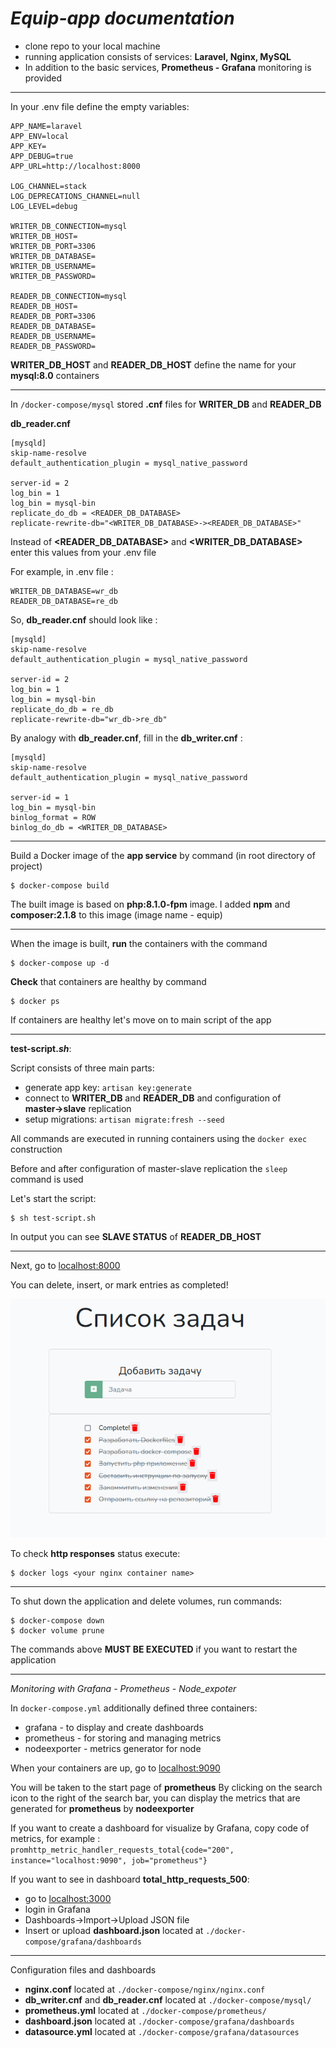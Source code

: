 # _Equip-app documentation_
- clone repo to your local machine
- running application consists of services: __Laravel, Nginx, MySQL__
- In addition to the basic services, __Prometheus - Grafana__ monitoring is provided 

---
In your .env file define the empty variables:
```
APP_NAME=laravel
APP_ENV=local
APP_KEY=
APP_DEBUG=true
APP_URL=http://localhost:8000

LOG_CHANNEL=stack
LOG_DEPRECATIONS_CHANNEL=null
LOG_LEVEL=debug

WRITER_DB_CONNECTION=mysql
WRITER_DB_HOST=
WRITER_DB_PORT=3306
WRITER_DB_DATABASE=
WRITER_DB_USERNAME=
WRITER_DB_PASSWORD=

READER_DB_CONNECTION=mysql
READER_DB_HOST=
READER_DB_PORT=3306
READER_DB_DATABASE=
READER_DB_USERNAME=
READER_DB_PASSWORD=
```
__WRITER_DB_HOST__ and __READER_DB_HOST__ define the name for your __mysql:8.0__ containers

---

In ```/docker-compose/mysql``` stored __.cnf__ files for __WRITER_DB__ and __READER_DB__

__db_reader.cnf__
```
[mysqld]
skip-name-resolve
default_authentication_plugin = mysql_native_password

server-id = 2
log_bin = 1
log_bin = mysql-bin
replicate_do_db = <READER_DB_DATABASE>
replicate-rewrite-db="<WRITER_DB_DATABASE>-><READER_DB_DATABASE>"
```
Instead of __<READER_DB_DATABASE>__ and __<WRITER_DB_DATABASE>__  enter this values from your .env file

For example, in .env file :
```
WRITER_DB_DATABASE=wr_db
READER_DB_DATABASE=re_db
```
So, __db_reader.cnf__ should look like :
```
[mysqld]
skip-name-resolve
default_authentication_plugin = mysql_native_password

server-id = 2
log_bin = 1
log_bin = mysql-bin
replicate_do_db = re_db
replicate-rewrite-db="wr_db->re_db"
```

By analogy with __db_reader.cnf__, fill in the __db_writer.cnf__ :
```
[mysqld]
skip-name-resolve
default_authentication_plugin = mysql_native_password

server-id = 1
log_bin = mysql-bin
binlog_format = ROW
binlog_do_db = <WRITER_DB_DATABASE>
```

---
Build a Docker image of the __app service__ by command (in root directory of project)
```
$ docker-compose build
```
The built image is based on __php:8.1.0-fpm__ image. I added __npm__ and __composer:2.1.8__ to this image (image name - equip)

---

When the image is built, __run__ the containers with the command
```
$ docker-compose up -d
```
__Check__ that containers are healthy by command
```
$ docker ps
```
If containers are healthy let's move on to main script of the app


---
__test-script._sh___:

Script consists of three main parts:

- generate app key: ```artisan key:generate```
- connect to __WRITER_DB__ and __READER_DB__ and configuration of __master&rarr;slave__ replication
- setup migrations: ```artisan migrate:fresh --seed``` 

All commands are executed in running containers using the ```docker exec``` construction

Before and after configuration of master-slave replication the ```sleep``` command is used 

Let's start the script:
```
$ sh test-script.sh
```
In output you can see __SLAVE STATUS__ of __READER_DB_HOST__

---
Next, go to [localhost:8000](locahost:8000)

You can delete, insert, or mark entries as completed!

![complet](/assets/complete)

To check __http responses__ status execute:
```
$ docker logs <your nginx container name>
```
---
To shut down the application and delete volumes, run commands:
```
$ docker-compose down
$ docker volume prune
```
The commands above __MUST BE EXECUTED__ if you want to restart the application 

---
_Monitoring with Grafana - Prometheus - Node_expoter_

In ```docker-compose.yml``` additionally defined three containers:
- grafana - to display and create dashboards
- prometheus - for storing and managing metrics
- nodeexporter - metrics generator for node
  
When your containers are up, go to [localhost:9090](locahost:9090)

You will be taken to the start page of __prometheus__
By clicking on the search icon to the right of the search bar, you can display the metrics that are generated for __prometheus__ by __nodeexporter__

If you want to create a dashboard for visualize by Grafana, copy code of metrics, for example : ```promhttp_metric_handler_requests_total{code="200", instance="localhost:9090", job="prometheus"}```

If you want to see in dashboard __total_http_requests_500__:
- go to [localhost:3000](locahost:3000)
- login in Grafana
- Dashboards&rarr;Import&rarr;Upload JSON file
- Insert or upload __dashboard.json__ located at 
 ```./docker-compose/grafana/dashboards```

---

Configuration files and dashboards

- __nginx.conf__ located at ```./docker-compose/nginx/nginx.conf```
- __db_writer.cnf__ and __db_reader.cnf__ located at 
 ```./docker-compose/mysql/```
- __prometheus.yml__ located at ```./docker-compose/prometheus/```
- __dashboard.json__ located at 
 ```./docker-compose/grafana/dashboards```
- __datasource.yml__ located at
 ```./docker-compose/grafana/datasources```